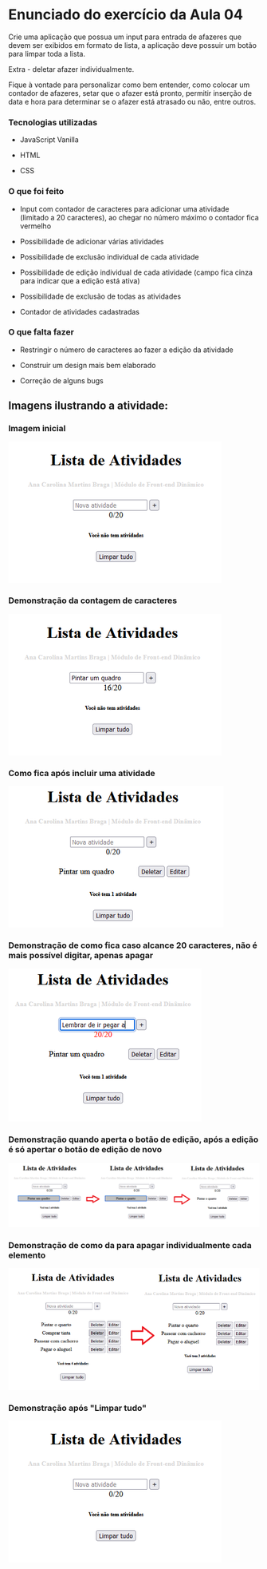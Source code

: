 # Enunciado do exercício da Aula 04

Crie uma aplicação que possua um input para entrada de afazeres que devem ser exibidos em formato de lista, a aplicação deve possuir um botão para limpar toda a lista.

Extra - deletar afazer individualmente.

Fique à vontade para personalizar como bem entender, como colocar um contador de afazeres, setar que o afazer está pronto, permitir inserção de data e hora para determinar se o afazer está atrasado ou não, entre outros.


### Tecnologias utilizadas

- JavaScript Vanilla

- HTML

- CSS

### O que foi feito

- Input com contador de caracteres para adicionar uma atividade (limitado a 20 caracteres), ao chegar no número máximo o contador fica vermelho

- Possibilidade de adicionar várias atividades

- Possibilidade de exclusão individual de cada atividade

- Possibilidade de edição individual de cada atividade (campo fica cinza para indicar que a edição está ativa)

- Possibilidade de exclusão de todas as atividades

- Contador de atividades cadastradas

### O que falta fazer

- Restringir o número de caracteres ao fazer a edição da atividade

- Construir um design mais bem elaborado

- Correção de alguns bugs

## Imagens ilustrando a atividade:

### Imagem inicial

![Screenshot Tela Inicial](https://github.com/AnaCarolinaBraga/FrontEndDinamico-Exercicios/blob/main/aula04-exercicio/imagens/00.png?raw=true)

### Demonstração da contagem de caracteres

![Screenshot Tela Inicial](https://github.com/AnaCarolinaBraga/FrontEndDinamico-Exercicios/blob/main/aula04-exercicio/imagens/01.png?raw=true)

### Como fica após incluir uma atividade

![Screenshot Tela Inicial](https://github.com/AnaCarolinaBraga/FrontEndDinamico-Exercicios/blob/main/aula04-exercicio/imagens/02.png?raw=true)

### Demonstração de como fica caso alcance 20 caracteres, não é mais possível digitar, apenas apagar

![Screenshot Tela Inicial](https://github.com/AnaCarolinaBraga/FrontEndDinamico-Exercicios/blob/main/aula04-exercicio/imagens/03.png?raw=true)

### Demonstração quando aperta o botão de edição, após a edição é só apertar o botão de edição de novo

![Screenshot Tela Inicial](https://github.com/AnaCarolinaBraga/FrontEndDinamico-Exercicios/blob/main/aula04-exercicio/imagens/04.png?raw=true)

### Demonstração de como da para apagar individualmente cada elemento

![Screenshot Tela Inicial](https://github.com/AnaCarolinaBraga/FrontEndDinamico-Exercicios/blob/main/aula04-exercicio/imagens/05.png?raw=true)

### Demonstração após "Limpar tudo"

![Screenshot Tela Inicial](https://github.com/AnaCarolinaBraga/FrontEndDinamico-Exercicios/blob/main/aula04-exercicio/imagens/00.png?raw=true)